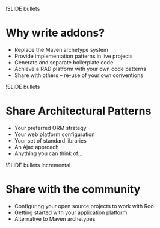 !SLIDE bullets

# Why write addons?

* Replace the Maven archetype system
* Provide implementation patterns in live projects
* Generate and separate boilerplate code
* Achieve a RAD platform with your own code patterns
* Share with others – re-use of your own conventions

!SLIDE bullets

# Share Architectural Patterns

* Your preferred ORM strategy
* Your web platform configuration
* Your set of standard libraries
* An Ajax approach
* Anything you can think of...

!SLIDE bullets incremental

# Share with the community

* Configuring your open source projects to work with Roo
* Getting started with your application platform
* Alternative to Maven archetypes